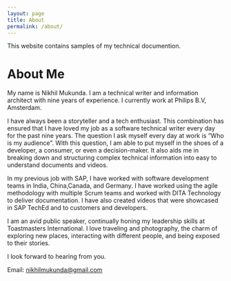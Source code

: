 ```yaml
---
layout: page
title: About
permalink: /about/
---
```


This website contains samples of my technical documention.

# About Me

My name is Nikhil Mukunda. I am a technical writer and information architect with nine years of experience. I currently work at Philips B.V, Amsterdam.

I have always been a storyteller and a tech enthusiast. This combination has ensured that I have loved my job as a software technical writer every day for the past nine years. The question I ask myself every day at work is “Who is my audience”. With this question, I am able to put myself in the shoes of a developer, a consumer, or even a decision-maker. It also aids me in
breaking down and structuring complex technical information into easy to understand documents and videos.

In my previous job with SAP, I have worked with software development teams in India, China,Canada, and Germany. I have worked using the agile methodology with multiple Scrum teams
and worked with DITA Technology to deliver documentation. I have also created videos that were showcased in SAP TechEd and to customers and developers.

I am an avid public speaker, continually honing my leadership skills at Toastmasters International. I love traveling and photography, the charm of exploring new places, interacting with different people, and being exposed to their stories.

I look forward to hearing from you.

Email: nikhilmukunda@gmail.com
